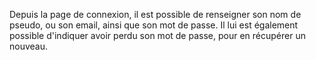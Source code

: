 Depuis la page de connexion, il est possible de renseigner son nom de pseudo, ou son email, ainsi que son mot de passe.
Il lui est également possible d'indiquer avoir perdu son mot de passe, pour en récupérer un nouveau.